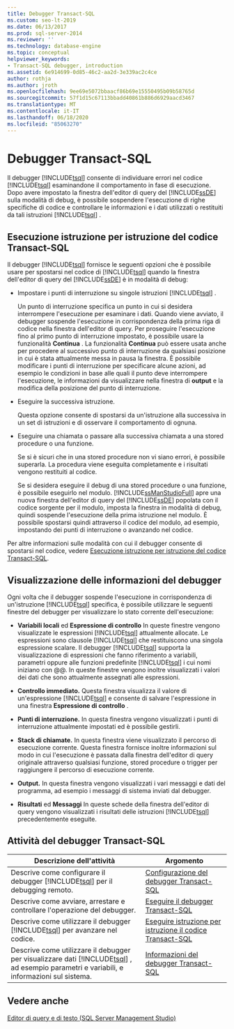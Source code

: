 ```yaml
---
title: Debugger Transact-SQL
ms.custom: seo-lt-2019
ms.date: 06/13/2017
ms.prod: sql-server-2014
ms.reviewer: ''
ms.technology: database-engine
ms.topic: conceptual
helpviewer_keywords:
- Transact-SQL debugger, introduction
ms.assetid: 6e914699-0d85-46c2-aa2d-3e339ac2c4ce
author: rothja
ms.author: jroth
ms.openlocfilehash: 9ee69e5072bbaacf86b69e15550495b09b58765d
ms.sourcegitcommit: 57f1d15c67113bbadd40861b886d6929aacd3467
ms.translationtype: MT
ms.contentlocale: it-IT
ms.lasthandoff: 06/18/2020
ms.locfileid: "85063270"
---
```

# <a name="transact-sql-debugger"></a>Debugger Transact-SQL
  Il debugger [!INCLUDE[tsql](../../includes/tsql-md.md)] consente di individuare errori nel codice [!INCLUDE[tsql](../../includes/tsql-md.md)] esaminandone il comportamento in fase di esecuzione. Dopo avere impostato la finestra dell'editor di query del [!INCLUDE[ssDE](../../includes/ssde-md.md)] sulla modalità di debug, è possibile sospendere l'esecuzione di righe specifiche di codice e controllare le informazioni e i dati utilizzati o restituiti da tali istruzioni [!INCLUDE[tsql](../../includes/tsql-md.md)] .  
  
## <a name="stepping-through-transact-sql-code"></a>Esecuzione istruzione per istruzione del codice Transact-SQL  
 Il debugger [!INCLUDE[tsql](../../includes/tsql-md.md)] fornisce le seguenti opzioni che è possibile usare per spostarsi nel codice di [!INCLUDE[tsql](../../includes/tsql-md.md)] quando la finestra dell'editor di query del [!INCLUDE[ssDE](../../includes/ssde-md.md)] è in modalità di debug:  
  
-   Impostare i punti di interruzione su singole istruzioni [!INCLUDE[tsql](../../includes/tsql-md.md)] .  
  
     Un punto di interruzione specifica un punto in cui si desidera interrompere l'esecuzione per esaminare i dati. Quando viene avviato, il debugger sospende l'esecuzione in corrispondenza della prima riga di codice nella finestra dell'editor di query. Per proseguire l'esecuzione fino al primo punto di interruzione impostato, è possibile usare la funzionalità **Continua** . La funzionalità **Continua** può essere usata anche per procedere al successivo punto di interruzione da qualsiasi posizione in cui è stata attualmente messa in pausa la finestra. È possibile modificare i punti di interruzione per specificare alcune azioni, ad esempio le condizioni in base alle quali il punto deve interrompere l'esecuzione, le informazioni da visualizzare nella finestra di **output** e la modifica della posizione del punto di interruzione.  
  
-   Eseguire la successiva istruzione.  
  
     Questa opzione consente di spostarsi da un'istruzione alla successiva in un set di istruzioni e di osservare il comportamento di ognuna.  
  
-   Eseguire una chiamata o passare alla successiva chiamata a una stored procedure o una funzione.  
  
     Se si è sicuri che in una stored procedure non vi siano errori, è possibile superarla. La procedura viene eseguita completamente e i risultati vengono restituiti al codice.  
  
     Se si desidera eseguire il debug di una stored procedure o una funzione, è possibile eseguirlo nel modulo. [!INCLUDE[ssManStudioFull](../../includes/ssmanstudiofull-md.md)] apre una nuova finestra dell'editor di query del [!INCLUDE[ssDE](../../includes/ssde-md.md)] popolata con il codice sorgente per il modulo, imposta la finestra in modalità di debug, quindi sospende l'esecuzione della prima istruzione nel modulo. È possibile spostarsi quindi attraverso il codice del modulo, ad esempio, impostando dei punti di interruzione o avanzando nel codice.  
  
 Per altre informazioni sulle modalità con cui il debugger consente di spostarsi nel codice, vedere [Esecuzione istruzione per istruzione del codice Transact-SQL](step-through-transact-sql-code.md).  
  
## <a name="viewing-debugger-information"></a>Visualizzazione delle informazioni del debugger  
 Ogni volta che il debugger sospende l'esecuzione in corrispondenza di un'istruzione [!INCLUDE[tsql](../../includes/tsql-md.md)] specifica, è possibile utilizzare le seguenti finestre del debugger per visualizzare lo stato corrente dell'esecuzione:  
  
-   **Variabili locali** ed **Espressione di controllo** In queste finestre vengono visualizzate le espressioni [!INCLUDE[tsql](../../includes/tsql-md.md)] attualmente allocate. Le espressioni sono clausole [!INCLUDE[tsql](../../includes/tsql-md.md)] che restituiscono una singola espressione scalare. Il debugger [!INCLUDE[tsql](../../includes/tsql-md.md)] supporta la visualizzazione di espressioni che fanno riferimento a variabili, parametri oppure alle funzioni predefinite [!INCLUDE[tsql](../../includes/tsql-md.md)] i cui nomi iniziano con @@. In queste finestre vengono inoltre visualizzati i valori dei dati che sono attualmente assegnati alle espressioni.  
  
-   **Controllo immediato.** Questa finestra visualizza il valore di un'espressione [!INCLUDE[tsql](../../includes/tsql-md.md)] e consente di salvare l'espressione in una finestra **Espressione di controllo** .  
  
-   **Punti di interruzione.** In questa finestra vengono visualizzati i punti di interruzione attualmente impostati ed è possibile gestirli.  
  
-   **Stack di chiamate.** In questa finestra viene visualizzato il percorso di esecuzione corrente. Questa finestra fornisce inoltre informazioni sul modo in cui l'esecuzione è passata dalla finestra dell'editor di query originale attraverso qualsiasi funzione, stored procedure o trigger per raggiungere il percorso di esecuzione corrente.  
  
-   **Output.** In questa finestra vengono visualizzati i vari messaggi e dati del programma, ad esempio i messaggi di sistema inviati dal debugger.  
  
-   **Risultati** ed **Messaggi** In queste schede della finestra dell'editor di query vengono visualizzati i risultati delle istruzioni [!INCLUDE[tsql](../../includes/tsql-md.md)] precedentemente eseguite.  
  
## <a name="transact-sql-debugger-tasks"></a>Attività del debugger Transact-SQL  
  
|Descrizione dell'attività|Argomento|  
|----------------------|-----------|  
|Descrive come configurare il debugger [!INCLUDE[tsql](../../includes/tsql-md.md)] per il debugging remoto.|[Configurazione del debugger Transact-SQL](configure-firewall-rules-before-running-the-tsql-debugger.md)|  
|Descrive come avviare, arrestare e controllare l'operazione del debugger.|[Eseguire il debugger Transact-SQL](transact-sql-debugger.md)|  
|Descrive come utilizzare il debugger [!INCLUDE[tsql](../../includes/tsql-md.md)] per avanzare nel codice.|[Eseguire istruzione per istruzione il codice Transact-SQL](step-through-transact-sql-code.md)|  
|Descrive come utilizzare il debugger per visualizzare dati [!INCLUDE[tsql](../../includes/tsql-md.md)] , ad esempio parametri e variabili, e informazioni sul sistema.|[Informazioni del debugger Transact-SQL](transact-sql-debugger-information.md)|  
  
## <a name="see-also"></a>Vedere anche  
 [Editor di query e di testo &#40;SQL Server Management Studio&#41;](../scripting/query-and-text-editors-sql-server-management-studio.md)  
  
  
